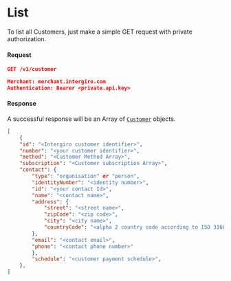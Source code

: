 # List
To list all Customers, just make a simple GET request with private authorization.

#### Request
```json
GET /v1/customer

Merchant: merchant.intergiro.com
Authentication: Bearer <private.api.key> 
```

#### Response
A successful response will be an Array of [`Customer`](../reference/customer.html#customer) objects.
```json
[
    {
    "id": "<Intergiro customer identifier>",
    "number": "<your customer identifier>",
    "method": "<Customer Method Array>",
    "subscription": "<Customer subscription Array>",
    "contact": {
        "type": "organisation" or "person",
        "identityNumber": "<identity number>",
        "id": "<your contact Id>",
        "name": "<contact name>",
        "address": {
            "street": "<street name>",
            "zipCode": "<zip code>",
            "city": "<city name>",
            "countryCode": "<alpha 2 country code according to ISO 3166>"
        },
        "email": "<contact email>",
        "phone": "<contact phone number>"
        },
        "schedule": "<customer payment schedule>",
    },
]
```